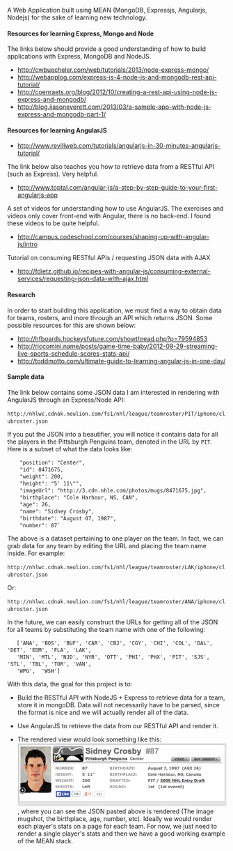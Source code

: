 A Web Application built using MEAN (MongoDB, Expressjs, Angularjs, Nodejs) for the sake of learning new technology.

#### Resources for learning Express, Mongo and Node

The links below should provide a good understanding of how to build applications with Express, MongoDB and NodeJS.

* http://cwbuecheler.com/web/tutorials/2013/node-express-mongo/
* http://webapplog.com/express-js-4-node-js-and-mongodb-rest-api-tutorial/
* http://coenraets.org/blog/2012/10/creating-a-rest-api-using-node-js-express-and-mongodb/
* http://blog.ijasoneverett.com/2013/03/a-sample-app-with-node-js-express-and-mongodb-part-1/

#### Resources for learning AngularJS

* http://www.revillweb.com/tutorials/angularjs-in-30-minutes-angularjs-tutorial/

The link below also teaches you how to retrieve data from a RESTful API (such as Express). Very helpful. 

* http://www.toptal.com/angular-js/a-step-by-step-guide-to-your-first-angularjs-app

A set of videos for understanding how to use AngularJS. The exercises and videos only cover front-end with Angular, there is no back-end. I found these videos to be quite helpful.

* http://campus.codeschool.com/courses/shaping-up-with-angular-js/intro

Tutorial on consuming RESTful APIs / requesting JSON data with AJAX

* http://fdietz.github.io/recipes-with-angular-js/consuming-external-services/requesting-json-data-with-ajax.html

#### Research 

In order to start building this application, we must find a way to obtain data for teams, rosters, and more through an API which returns JSON. Some possible resources for this are shown below:

* http://hfboards.hockeysfuture.com/showthread.php?p=79594853
* http://riccomini.name/posts/game-time-baby/2012-09-29-streaming-live-sports-schedule-scores-stats-api/
* http://toddmotto.com/ultimate-guide-to-learning-angular-js-in-one-day/

#### Sample data

The link below contains some JSON data I am interested in rendering with AngularJS through an Express/Node API: 

`http://nhlwc.cdnak.neulion.com/fs1/nhl/league/teamroster/PIT/iphone/clubroster.json`

If you put the JSON into a beautifier, you will notice it contains data for all the players in the Pittsburgh Penguins team, denoted in the URL by `PIT`. Here is a subset of what the data looks like: 

        "position": "Center",
        "id": 8471675,
        "weight": 200,
        "height": "5' 11\"",
        "imageUrl": "http://3.cdn.nhle.com/photos/mugs/8471675.jpg",
        "birthplace": "Cole Harbour, NS, CAN",
        "age": 26,
        "name": "Sidney Crosby",
        "birthdate": "August 07, 1987",
        "number": 87`

The above is a dataset pertaining to one player on the team. In fact, we can grab data for any team by editing the URL and placing the team name inside. For example:

`http://nhlwc.cdnak.neulion.com/fs1/nhl/league/teamroster/LAK/iphone/clubroster.json`

Or:

`http://nhlwc.cdnak.neulion.com/fs1/nhl/league/teamroster/ANA/iphone/clubroster.json`

In the future, we can easily construct the URLs for getting all of the JSON for all teams by substituting the team name with one of the following:

       ['ANA', 'BOS', 'BUF', 'CAR', 'CBJ', 'CGY', 'CHI', 'COL', 'DAL', 'DET', 'EDM', 'FLA', 'LAK',
       'MIN', 'MTL', 'NJD', 'NYR', 'OTT', 'PHI', 'PHX', 'PIT', 'SJS', 'STL', 'TBL', 'TOR', 'VAN',
       'WPG',  'WSH']

With this data, the goal for this project is to: 

* Build the RESTful API with NodeJS + Express to retrieve data for a team, store it in mongoDB.
  Data will not necessarily have to be parsed, since the format is nice and we will actually render 
  all of the data. 

* Use AngularJS to retrieve the data from our RESTful API and render it. 

* The rendered view would look something like this: ![Example](https://github.com/DrkSephy/angular-nhl/blob/master/imgs/player.png), where you can see the JSON pasted above is rendered (The image mugshot, the birthplace, age, number, etc). Ideally we would render each player's stats on a page for each team. For now, we just need to render a single player's stats and then we have a good working example of the MEAN stack. 


